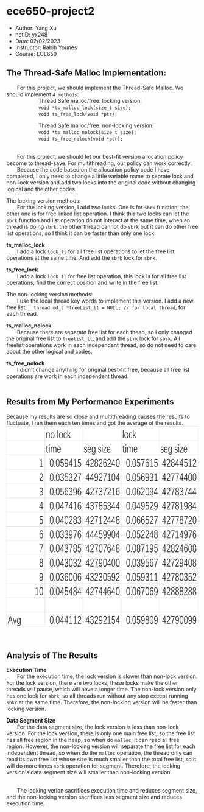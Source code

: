 # ece650-project2

 - Author: Yang Xu
 - netID: yx248
 - Data: 02/02/2023
 - Instructor: Rabih Younes
 - Course: ECE650

## The Thread-Safe Malloc Implementation:

&emsp;&emsp;For this project, we should implement the Thread-Safe Malloc. We should implement `4 methods`:<br>
&emsp;&emsp;&emsp;&emsp;&emsp;&emsp;Thread Safe malloc/free: locking version:<br>
&emsp;&emsp;&emsp;&emsp;&emsp;&emsp;`void *ts_malloc_lock(size_t size);`<br>
&emsp;&emsp;&emsp;&emsp;&emsp;&emsp;`void ts_free_lock(void *ptr);`<br>

&emsp;&emsp;&emsp;&emsp;&emsp;&emsp;Thread Safe malloc/free: non-locking version:<br>
&emsp;&emsp;&emsp;&emsp;&emsp;&emsp;`void *ts_malloc_nolock(size_t size);`<br>
&emsp;&emsp;&emsp;&emsp;&emsp;&emsp;`void ts_free_nolock(void *ptr);`<br>
<br>

&emsp;&emsp;For this project, we should let our best-fit version allocation policy become to thread-save. For multithreading, our policy can work correctly.<br>
&emsp;&emsp;Because the code based on the allocation policy code I have completed, I only need to change a little variable name to seprate lock and non-lock version and add two locks into the original code without changing logical and the other codes.

The locking version methods:<br>
&emsp;&emsp;For the locking version, I add two locks. One is for `sbrk` function, the other one is for free linked list operation. I think this two locks can let the `sbrk` function and list operation do not interact at the same time, when an thread is doing `sbrk`, the other thread cannot do `sbrk` but it can do other free list operations, so I think it can be faster than only one lock.<br>

**ts_malloc_lock**<br>
&emsp;&emsp;I add a lock `lock_fl` for all free list operations to let the free list operations at the same time. And add the `sbrk` lock for `sbrk`.<br>

**ts_free_lock**<br>
&emsp;&emsp;I add a lock `lock_fl` for free list operation, this lock is for all free list operations, find the correct position and write in the free list.<br>

The non-locking version methods:<br>
&emsp;&emsp;I use the local thread key words to implement this version. I add a new free list, `__thread md_t *freeList_lt = NULL; // for local thread`, for each thread. <br>

**ts_malloc_nolock**<br>
&emsp;&emsp;Because there are separate free list for each thead, so I only changed the original free list to `freelist_lt`, and add the `sbrk` lock for `sbrk`. All freelist operations work in each independent thread, so do not need to care about the other logical and codes.<br>

**ts_free_nolock**<br>
&emsp;&emsp;I didn't change anything for original best-fit free, because all free list operations are work in each independent thread.<br>
<br>

## Results from My Performance Experiments
Because my results are so close and multithreading causes the results to fluctuate, I ran them each ten times and got the average of the results.<br>
<img src="https://github.com/xuy50/ece650-project2/blob/main/result.png" width = "708" height = "527" alt="result"/>

<br>

## Analysis of The Results

**Execution Time**<br>
&emsp;&emsp;For the execution time, the lock version is slower than non-lock version. For the lock version, there are two locks, these locks make the other threads will pause, which will have a longer time. The non-lock version only has one lock for `sbrk`, so all threads run without any stop except running `sbkr` at the same time. Therefore, the non-locking version will be faster than locking version.<br>

**Data Segment Size**<br>
&emsp;&emsp;For the data segment size, the lock version is less than non-lock version. For the lock version, there is only one main free list, so the free list has all free region in the heap, so when do `malloc`, it can read all free region. However, the non-locking version will separate the free list for each independent thread, so when do the `malloc` operation, the thread only can read its own free list whose size is much smaller than the total free list, so it will do more times `sbrk` operation for segment. Therefore, the locking version's data segment size will smaller than non-locking version.<br>

<br>
&emsp;&emsp;The locking verion sacrifices execution time and reduces segment size, and the non-locking version sacrifices less segment size and reduces execution time.<br>
<br>




